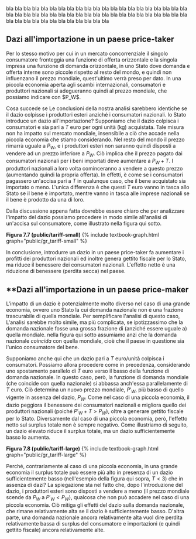 





bla bla bla bla bla bla bla bla bla bla bla bla bla bla bla bla bla bla bla bla bla bla bla bla bla bla bla bla bla bla bla bla bla bla bla bla bla bla bla bla bla bla bla bla bla bla bla bla bla bla bla bla bla bla 

<h2 id="SUBSEC_TARIFF1">Dazi all'importazione in un paese price-taker</h2>
Per lo stesso motivo per cui in un mercato concorrenziale il singolo consumatore fronteggia una funzione di offerta orizzontale e la singola impresa una funzione di domanda orizzontale, in uno Stato dove domanda e offerta interne sono piccole rispetto al resto del mondo, e quindi non influenzano il prezzo mondiale, quest'ultimo verrà preso per dato. In una piccola economia aperta agli scambi internazionali, consumatori e produttori nazionali si adegueranno quindi al prezzo mondiale, che possiamo indicare con $P_W$.

Cosa succede se
<span class="marginnote">
Le conclusioni della nostra analisi sarebbero identiche se il dazio colpisse i produttori esteri anziché i consumatori nazionali. 
</span>
lo Stato introduce un dazio all'importazione? Supponiamo che il dazio colpisca i consumatori e sia pari a $T$ euro per ogni unità (kg) acquistata. Tale misura non ha impatto sul mercato mondiale, insensibile a ciò che accade nella piccola economia che stiamo considerando. Nel resto del mondo il prezzo rimarrà uguale a $P_W$, e i produttori esteri non saranno quindi disposti a vendere ad un prezzo inferiore a $P_W$. Ciò implica che il prezzo pagato dai consumatori nazionali per i beni importati deve aumentare a $P_W+T$. I produttori nazionali a loro volta cominceranno a vendere a questo prezzo (aumentando quindi la propria offerta). In effetti, è come se i consumatori pagassero un'accisa pari a $T$ in qualunque caso, che il bene acquistato sia importato o meno. L'unica differenza è che questi $T$ euro vanno in tasca allo Stato se il bene è importato, mentre vanno in tasca alle imprese nazionali se il bene è prodotto da una di loro. 

Dalla discussione appena fatta dovrebbe essere chiaro che per analizzare l'impatto del dazio possiamo procedere in modo simile all'analisi di un'accisa sul consumatore, come illustrato nella figura qui sotto.


<a id="gr_public/tariff-small"><strong>Figura 7.7 (public/tariff-small)</strong></a>
{% include textbook-graph.html graph="public/gr_tariff-small" %}

In conclusione, introdurre un dazio in un paese price-taker fa aumentare i profitti dei produttori nazionali ed inoltre genera gettito fiscale per lo Stato, ma riduce il benessere dei consumatori nazionali. L'effetto netto è una riduzione di benessere (perdita secca) nel paese.












<h2 id="SUBSEC_TARIFF2">**Dazi all'importazione in un paese price-maker </h2>
L'impatto di un dazio è potenzialmente molto diverso nel caso di una grande economia, ovvero uno Stato la cui domanda nazionale non è una frazione trascurabile di quella mondiale. Per semplificare l'analisi di questo caso,
<span class="marginnote">
L'analisi sarebbe molto simile, ma più complicata, se ipotizzassimo che la domanda nazionale fosse una grossa frazione di (anziché essere uguale a) quella mondiale.
</span>
nella figura qui sotto assumiamo anzi che la domanda nazionale <i>coincida</i> con quella mondiale, cioè che il paese in questione sia l'unico consumatore del bene.

Supponiamo anche qui che un dazio pari a $T$ euro/unità colpisca i consumatori. Possiamo allora procedere come in precedenza, considerando uno spostamento parallelo di $T$ euro verso il basso della funzione di domanda nazionale. In questo caso, però, la funzione di domanda mondiale (che coincide con quella nazionale) si abbassa anch'essa parallelamente di $T$ euro. Ciò determina un nuovo prezzo mondiale, $P'_W$, più basso di quello vigente in assenza del dazio, $P_W$. Come nel caso di una piccola economia, il dazio peggiora il benessere dei consumatori nazionali e migliora quello dei produttori nazionali (poiché $P'_W+T>P_W$), oltre a generare gettito fiscale per lo Stato. Diversamente dal caso di una piccola economia, però, l'effetto netto sul surplus totale non è sempre negativo. Come illustriamo di seguito, un dazio elevato riduce il surplus totale, ma un dazio sufficientemente basso lo aumenta. 

<a id="gr_public/tariff-large"><strong>Figura 7.8 (public/tariff-large)</strong></a>
{% include textbook-graph.html graph="public/gr_tariff-large" %}

Perché, contrariamente al caso di una piccola economia, in una grande economia il surplus totale può essere più alto in presenza di un dazio sufficientemente basso (nell'esempio della figura qui sopra, $T<3$) che in assenza di dazi? La spiegazione sta nel fatto che, dopo l'introduzione del dazio, i produttori esteri sono disposti a vendere a meno (il prezzo mondiale scende da $P_W$ a $P'_W<P_W$), qualcosa che non può accadere nel caso di una piccola economia. Ciò mitiga gli effetti del dazio sulla domanda nazionale, che rimane relativamente alta se il dazio è sufficientemente basso. D'altra parte, una domanda nazionale ancora relativamente alta vuol dire perdita relativamente bassa di surplus del consumatore e importazioni (e quindi gettito fiscale) ancora relativamente alte.



